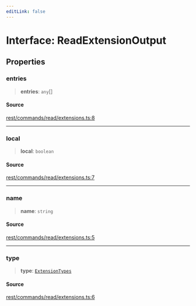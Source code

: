 ```yaml
---
editLink: false
---
```


# Interface: ReadExtensionOutput

## Properties

### entries

> **entries**: `any`[]

#### Source

[rest/commands/read/extensions.ts:8](https://github.com/directus/directus/blob/7789a6c53/sdk/src/rest/commands/read/extensions.ts#L8)

---

### local

> **local**: `boolean`

#### Source

[rest/commands/read/extensions.ts:7](https://github.com/directus/directus/blob/7789a6c53/sdk/src/rest/commands/read/extensions.ts#L7)

---

### name

> **name**: `string`

#### Source

[rest/commands/read/extensions.ts:5](https://github.com/directus/directus/blob/7789a6c53/sdk/src/rest/commands/read/extensions.ts#L5)

---

### type

> **type**: [`ExtensionTypes`](../type-aliases/type-alias.ExtensionTypes.md)

#### Source

[rest/commands/read/extensions.ts:6](https://github.com/directus/directus/blob/7789a6c53/sdk/src/rest/commands/read/extensions.ts#L6)
